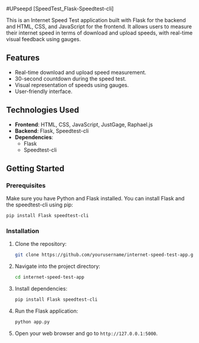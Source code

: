 #UPseepd [SpeedTest_Flask-Speedtest-cli]

This is an Internet Speed Test application built with Flask for the backend and HTML, CSS, and JavaScript for the frontend. It allows users to measure their internet speed in terms of download and upload speeds, with real-time visual feedback using gauges.

## Features

- Real-time download and upload speed measurement.
- 30-second countdown during the speed test.
- Visual representation of speeds using gauges.
- User-friendly interface.

## Technologies Used

- **Frontend**: HTML, CSS, JavaScript, JustGage, Raphael.js
- **Backend**: Flask, Speedtest-cli
- **Dependencies**: 
  - Flask
  - Speedtest-cli

## Getting Started

### Prerequisites

Make sure you have Python and Flask installed. You can install Flask and the speedtest-cli using pip:

```bash
pip install Flask speedtest-cli
```

### Installation

1. Clone the repository:

    ```bash
    git clone https://github.com/yourusername/internet-speed-test-app.git
    ```

2. Navigate into the project directory:

    ```bash
    cd internet-speed-test-app
    ```

3. Install dependencies:

    ```bash
    pip install Flask speedtest-cli
    ```

4. Run the Flask application:

    ```bash
    python app.py
    ```

5. Open your web browser and go to `http://127.0.0.1:5000`.
